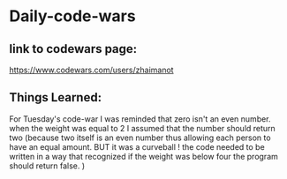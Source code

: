 # Daily-code-wars

## link to codewars page:

https://www.codewars.com/users/zhaimanot

## Things Learned:

For Tuesday's code-war I was reminded that zero isn't an even number. when the weight was equal to 2 I assumed that the number should return two (because two itself is an even number thus allowing each person to have an equal amount. BUT it was a curveball ! the code needed to be written in  a way that recognized if the weight was below four the program should return false. )
